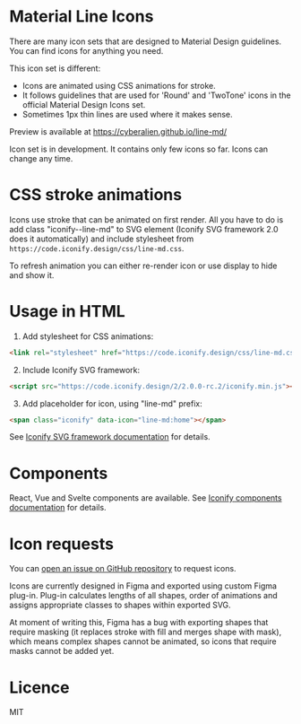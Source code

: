 # Material Line Icons

There are many icon sets that are designed to Material Design guidelines. You can find icons for anything you need.

This icon set is different:

-   Icons are animated using CSS animations for stroke.
-   It follows guidelines that are used for 'Round' and 'TwoTone' icons in the official Material Design Icons set.
-   Sometimes 1px thin lines are used where it makes sense.

Preview is available at https://cyberalien.github.io/line-md/

Icon set is in development. It contains only few icons so far. Icons can change any time.

# CSS stroke animations

Icons use stroke that can be animated on first render. All you have to do is add class "iconify--line-md" to SVG element (Iconify SVG framework 2.0 does it automatically) and include stylesheet from `https://code.iconify.design/css/line-md.css`.

To refresh animation you can either re-render icon or use display to hide and show it.

# Usage in HTML

1. Add stylesheet for CSS animations:

```html
<link rel="stylesheet" href="https://code.iconify.design/css/line-md.css" />
```

2. Include Iconify SVG framework:

```html
<script src="https://code.iconify.design/2/2.0.0-rc.2/iconify.min.js"></script>
```

3. Add placeholder for icon, using "line-md" prefix:

```html
<span class="iconify" data-icon="line-md:home"></span>
```

See [Iconify SVG framework documentation](https://docs.iconify.design/implementations/svg-framework/) for details.

# Components

React, Vue and Svelte components are available. See [Iconify components documentation](https://docs.iconify.design/implementations/components/) for details.

# Icon requests

You can [open an issue on GitHub repository](https://github.com/cyberalien/line-md/issues) to request icons.

Icons are currently designed in Figma and exported using custom Figma plug-in. Plug-in calculates lengths of all shapes, order of animations and assigns appropriate classes to shapes within exported SVG.

At moment of writing this, Figma has a bug with exporting shapes that require masking (it replaces stroke with fill and merges shape with mask), which means complex shapes cannot be animated, so icons that require masks cannot be added yet.

# Licence

MIT
